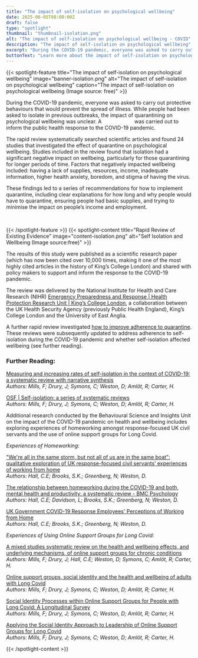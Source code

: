 ```yaml
---
title: "The impact of self-isolation on psychological wellbeing"
date: 2025-06-05T08:00:00Z
draft: false
type: "spotlight"
thumbnail: "thumbnail-isolation.png"
alt: "The impact of self-isolation on psychological wellbeing - COVID"
description: "The impact of self-isolation on psychological wellbeing"
excerpt: "During the COVID-19 pandemic, everyone was asked to carry out protective behaviours that would prevent the spread of illness. While people had been asked to isolate in previous outbreaks, the impact of quarantining on psychological wellbeing was unclear."
buttonText: "Learn more about the impact of self-isolation on psychological wellbeing"
---
```

{{< spotlight-feature title="The impact of self-isolation on psychological wellbeing" image="banner-isolation.png" alt="The impact of self-isolation on psychological wellbeing" caption="The impact of self-isolation on psychological wellbeing (Image source: free)" >}}
<p>During the COVID-19 pandemic, everyone was asked to carry out protective behaviours that would prevent the spread of illness. While people had been asked to isolate in previous outbreaks, the impact of quarantining on psychological wellbeing was unclear. A <a style="color:white;" href="https://www.thelancet.com/journals/lancet/article/PIIS0140-6736(20)30460-8/fulltext#:~:text=Most%20reviewed%20studies%20reported%20negative,%2C%20financial%20loss%2C%20and%20stigma" target="_blank">rapid review</a> was carried out to inform the public health response to the COVID-19 pandemic.</p>
<p>The rapid review systematically searched scientific articles and found 24 studies that investigated the effect of quarantine on psychological wellbeing. Studies included in the review found that isolation had a significant negative impact on wellbeing, particularly for those quarantining for longer periods of time. Factors that negatively impacted wellbeing included: having a lack of supplies, resources, income, inadequate information, higher health anxiety, boredom, and stigma of having the virus.</p>
<p>These findings led to a series of recommendations for how to implement quarantine, including clear explanations for how long and why people would have to quarantine, ensuring people had basic supplies, and trying to minimise the impact on people’s income and employment.</p>
<p><a style="color:white;" href="https://researchportal.ukhsa.gov.uk/en/persons/louise-smith-2/publications/" target="_blank">Author: Louise Smith; UKHSA Research Profile</a></p>
{{< /spotlight-feature >}}
{{< spotlight-content title="Rapid Review of Existing Evidence" image="content-isolation.png" alt="Self Isolation and Wellbeing (Image source:free)" >}}
<p>The results of this study were published as a scientific research paper (which has now been cited over 10,000 times, making it one of the most highly cited articles in the history of King’s College London) and shared with policy makers to support and inform the response to the COVID-19 pandemic.</p>

<p>The review was delivered by the National Institute for Health and Care Research (NIHR) <a href="https://epr.hpru.nihr.ac.uk/" target="_blank">Emergency Preparedness and Response | Health Protection Research Unit | King’s College London</a>, a collaboration between the UK Health Security Agency (previously Public Health England), King’s College London and the University of East Anglia.</p>

<p>A further rapid review investigated <a href="https://pubmed.ncbi.nlm.nih.gov/32334182/" target="_blank">how to improve adherence to quarantine</a>. These reviews were subsequently updated to address adherence to self-isolation during the COVID-19 pandemic and whether self-isolation affected wellbeing (see further reading).</p>

<h3 class="red d-none d-lg-block">Further Reading:</h3>

<p>
  <a href="https://www.sciencedirect.com/science/article/pii/S0033350624002269" target="_blank">
    Measuring and increasing rates of self-isolation in the context of COVID-19: a systematic review with narrative synthesis
  </a>
  <br>
  <i>Authors: Mills, F; Drury, J; Symons, C; Weston, D; Amlöt, R; Carter, H.</i>
</p>

<p>
  <a href="https://osf.io/24rz3/" target="_blank">
    OSF | Self-isolation: a series of systematic reviews
  </a>
  <br>
  <i>Authors: Mills, F; Drury, J; Symons, C; Weston, D; Amlöt, R; Carter, H.</i>
</p>

<p>Additional research conducted by the Behavioural Science and Insights Unit on the impact of the COVID-19 pandemic on health and wellbeing includes exploring experiences of homeworking amongst response-focused UK civil servants and the use of online support groups for Long Covid.</p>

<p><i>Experiences of Homeworking:</i></p>

<p>
  <a href="https://link.springer.com/article/10.1186/s12889-025-21385-4" target="_blank">
    "We're all in the same storm, but not all of us are in the same boat": qualitative exploration of UK response-focused civil servants’ experiences of working from home
  </a>
  <br>
  <i>Authors: Hall, C.E; Brooks, S.K.; Greenberg, N; Weston, D.</i>
</p>

<p>
  <a href="https://link.springer.com/article/10.1186/s40359-023-01221-3" target="_blank">
    The relationship between homeworking during the COVID-19 and both, mental health and productivity: a systematic review - BMC Psychology
  </a>
  <br>
  <i>Authors: Hall, C.E; Davidson, L; Brooks, S.K.; Greenberg, N; Weston, D.</i>
</p>

<p>
  <a href="https://journals.lww.com/joem/fulltext/2024/12000/uk_government_covid_19_response_employees_.25.aspx" target="_blank">
    UK Government COVID-19 Response Employees' Perceptions of Working from Home
  </a>
  <br>
  <i>Authors: Hall, C.E; Brooks, S.K.; Greenberg, N; Weston, D.</i>
</p>

<p><i>Experiences of Using Online Support Groups for Long Covid:</i></p>

<p>
  <a href="https://www.nature.com/articles/s44271-025-00217-6" target="_blank">
    A mixed studies systematic review on the health and wellbeing effects, and underlying mechanisms, of online support groups for chronic conditions
  </a>
  <br>
  <i>Authors: Mills, F; Drury, J; Hall, C.E; Weston, D; Symons, C; Amlöt, R; Carter, H.</i>
</p>

<p>
  <a href="https://onlinelibrary.wiley.com/doi/full/10.1002/casp.2849" target="_blank">
    Online support groups, social identity and the health and wellbeing of adults with Long Covid
  </a>
  <br>
  <i>Authors: Mills, F; Drury, J; Symons, C; Weston, D; Amlöt, R; Carter, H.</i>
</p>

<p>
  <a href="https://www.qeios.com/read/BYF1FU" target="_blank">
    Social Identity Processes within Online Support Groups for People with Long Covid: A Longitudinal Survey
  </a>
  <br>
  <i>Authors: Mills, F; Drury, J; Symons, C; Weston, D; Amlöt, R; Carter, H.</i>
</p>

<p>
  <a href="https://osf.io/preprints/psyarxiv/pz5hn_v1" target="_blank">
    Applying the Social Identity Approach to Leadership of Online Support Groups for Long Covid
  </a>
  <br>
  <i>Authors: Mills, F; Drury, J; Symons, C; Weston, D; Amlöt, R; Carter, H.</i>
</p>
{{< /spotlight-content >}}